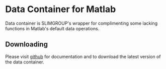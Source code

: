 Data Container for Matlab
==========================================

Data container is SLIMGROUP's wrapper for complimenting some lacking 
functions in Matlab's default data operations.

Downloading
-----------

Please visit [github](https://github.com/slimgroup/pSPOT/tree/dataCon)
for documentation and to download the latest version of the data container.